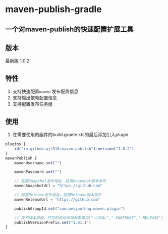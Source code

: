 # maven-publish-gradle
## **一个对maven-publish的快速配置扩展工具**

## 版本
最新版 1.0.2

## **特性**

1. 支持快速配置`maven` 发布配置信息
2. 支持输出依赖配置信息
3. 支持配置发布任务组

## 使用

1. 在需要使用的组件的build.gradle.kts的最后添加引入plugin

```jsx
plugins {
    id("io.github.wjf510.maven.publish").version("1.0.2")
}
mavenPublish {
    mavenUsername.set("")

    mavenPassword.set("")

    // 配置Snapshot发布地址，启用Snapshot版本发布
    mavenSnapshotUrl = "https://github.com" 

    // 配置Release发布地址，启用Release版本发布
    mavenReleaseUrl = "https://github.com"

    publishGroupId.set("com.weijunfeng.maven.plugin")

    // 发布版本前缀，打包时自动添加发布类型["-LOCAL","-SNAPSHOT","-RELEASE"]
    publishVersionPrefix.set("1.01.1")
}
```